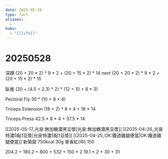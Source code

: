 ```yaml
---
date: 2025-05-28
type: fact
aliases:
  -
hubs:
  - "[[life]]"
---
```


# 20250528

深蹲
(20 + 20 * 2) * 9 * 2 + (20 + 15 * 2) * 14
next (20 + 20 * 2) * 9 * 2 + (20 + 15 * 2) * 15

臥推
(20 + (4.5 + 2.3) * 2) * (12 + 10 + 8 * 3)

Pectoral Fly
35 * (10 + 8 * 4)

Triceps Extension
(18 + 2) * 8 * 4 + 18 * 14

Triceps Press
42.5 * 8 * 4 + 37.5 * 14

[[2025-05-17_光泉:無加糖濃黑豆漿|光泉:無加糖濃黑豆漿]]
[[2025-04-26_光泉特濃5點1豆漿|光泉特濃5點1豆漿]]
[[2025-04-25_OK:鐵道雞腿便當|OK:鐵道雞腿便當]]
新築窟 750kcal 30g
麥香紅(中) 150

204.2 + 190.2 + 800 + 532 + 150 * 2
19.1 * 2 + 30 + 31
